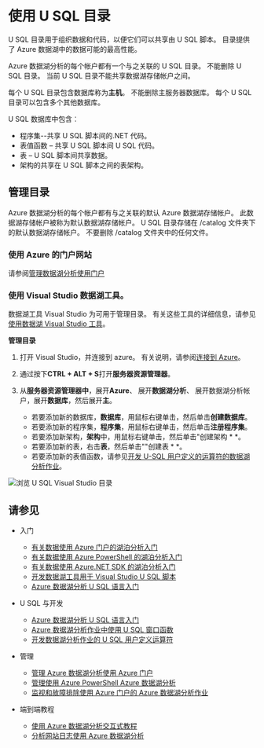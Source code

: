 <properties
   pageTitle="引入了 Azure 数据湖分析 U SQL 目录 |Azure"
   description="引入了 Azure 数据湖分析 U SQL 目录"
   services="data-lake-analytics"
   documentationCenter=""
   authors="edmacauley"
   manager="jhubbard"
   editor="cgronlun"/>

<tags
   ms.service="data-lake-analytics"
   ms.devlang="na"
   ms.topic="article"
   ms.tgt_pltfrm="na"
   ms.workload="big-data"
   ms.date="05/16/2016"
   ms.author="edmaca"/>

# <a name="use-u-sql-catalog"></a>使用 U SQL 目录

U SQL 目录用于组织数据和代码，以便它们可以共享由 U SQL 脚本。 目录提供了 Azure 数据湖中的数据可能的最高性能。

Azure 数据湖分析的每个帐户都有一个与之关联的 U SQL 目录。 不能删除 U SQL 目录。 当前 U SQL 目录不能共享数据湖存储帐户之间。

每个 U SQL 目录包含数据库称为**主机**。 不能删除主服务器数据库。  每个 U SQL 目录可以包含多个其他数据库。

U SQL 数据库中包含︰

- 程序集--共享 U SQL 脚本间的.NET 代码。
- 表值函数 – 共享 U SQL 脚本间 U SQL 代码。
- 表 – U SQL 脚本间共享数据。
- 架构的共享在 U SQL 脚本之间的表架构。

## <a name="manage-catalogs"></a>管理目录
Azure 数据湖分析的每个帐户都有与之关联的默认 Azure 数据湖存储帐户。 此数据湖存储帐户被称为默认数据湖存储帐户。 U SQL 目录存储在 /catalog 文件夹下的默认数据湖存储帐户。 不要删除 /catalog 文件夹中的任何文件。

### <a name="use-azure-portal"></a>使用 Azure 的门户网站

请参阅[管理数据湖分析使用门户](data-lake-analytics-manage-use-portal.md#view-u-sql-catalog)


### <a name="use-data-lake-tools-for-visual-studio"></a>使用 Visual Studio 数据湖工具。

数据湖工具 Visual Studio 为可用于管理目录。  有关这些工具的详细信息，请参见[使用数据湖 Visual Studio 工具](data-lake-analytics-data-lake-tools-get-started.md)。

**管理目录**

1. 打开 Visual Studio，并连接到 azure。 有关说明，请参阅[连接到 Azure](data-lake-analytics-data-lake-tools-get-started.md#connect-to-azure)。
1. 通过按下**CTRL + ALT + S**打开**服务器资源管理器**。
2. 从**服务器资源管理器中**，展开**Azure**、 展开**数据湖分析**、 展开数据湖分析帐户，展开**数据库**，然后展开**主**。



    - 若要添加新的数据库，**数据库**，用鼠标右键单击，然后单击**创建数据库**。
    - 若要添加新的程序集，**程序集**，用鼠标右键单击，然后单击**注册程序集**。
    - 若要添加新架构，**架构**中，用鼠标右键单击，然后单击"创建架构 * *。
    - 若要添加新的表，右击**表**，然后单击""创建表 * *。
    - 若要添加新的表值函数，请参见[开发 U-SQL 用户定义的运算符的数据湖分析作业](data-lake-analytics-u-sql-develop-user-defined-operators.md)。


![浏览 U SQL Visual Studio 目录](./media/data-lake-analytics-use-u-sql-catalog/data-lake-analytics-browse-catalogs.png)


## <a name="see-also"></a>请参见

- 入门
    - [有关数据使用 Azure 门户的湖泊分析入门](data-lake-analytics-get-started-portal.md)
    - [有关数据使用 Azure PowerShell 的湖泊分析入门](data-lake-analytics-get-started-powershell.md)
    - [有关数据使用 Azure.NET SDK 的湖泊分析入门](data-lake-analytics-get-started-net-sdk.md)
    - [开发数据湖工具用于 Visual Studio U SQL 脚本](data-lake-analytics-data-lake-tools-get-started.md)
    - [Azure 数据湖分析 U SQL 语言入门](data-lake-analytics-u-sql-get-started.md)

- U SQL 与开发
    - [Azure 数据湖分析 U SQL 语言入门](data-lake-analytics-u-sql-get-started.md)
    - [Azure 数据湖分析作业中使用 U SQL 窗口函数](data-lake-analytics-use-window-functions.md)
    - [开发数据湖分析作业的 U SQL 用户定义运算符](data-lake-analytics-u-sql-develop-user-defined-operators.md)

- 管理
    - [管理 Azure 数据湖分析使用 Azure 门户](data-lake-analytics-manage-use-portal.md)
    - [管理使用 Azure PowerShell Azure 数据湖分析](data-lake-analytics-manage-use-powershell.md)
    - [监视和故障排除使用 Azure 门户的 Azure 数据湖分析作业](data-lake-analytics-monitor-and-troubleshoot-jobs-tutorial.md)

- 端到端教程
    - [使用 Azure 数据湖分析交互式教程](data-lake-analytics-use-interactive-tutorials.md)
    - [分析网站日志使用 Azure 数据湖分析](data-lake-analytics-analyze-weblogs.md)
